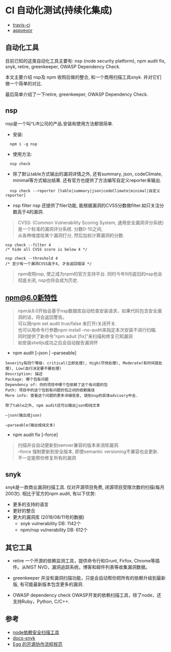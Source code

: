 # CI 自动化测试(持续化集成)


- [travis-ci](https://travis-ci.org/)
- [ appveyor ](https://www.appveyor.com/)




## 自动化工具

目前已知的这类自动化工具主要有: nsp (node security platform), npm audit fix, snyk, retire, greenkeeper, OWASP Dependency Check.

本文主要介绍 nsp及 npm 收购后做的整合, 和一个商用扫描工具snyk. 并对它们做一个简单的对比.   

最后简单介绍了一下retire, greenkeeper, OWASP Dependency Check.


## nsp

nsp是一个叫^Lift公司的产品.安装和使用方法都很简单.

- 安装:
```
  npm i -g nsp
```

- 使用方法:
```
  nsp check
```

- 除了默认table方式输出的漏洞详情之外, 还有summary, json, codeClimate, minimal等方式输出结果. 还有官方也提供了方法编写自定义reporter来输出.
```
  nsp check --reporter [table|summary|json|codeClimate|minimal|自定义reporter]
```

- nsp filter
nsp 还提供了filer功能, 能根据漏洞的CVSS分数做filter.如只关注分数高于4的漏洞.

>CVSS: (Common Vulnerability Scoring System, 通用安全漏洞评分系统)是一个标准的漏洞评分系统. 分数0-10之间,   
从各种维度给某个漏洞打分, 然后加权计算漏洞的分数.

```
nsp check --filter 4 
/* hide all CVSS score is below 4 */

nsp check --threshold 4 
/* 至少有一个漏洞CVSS高于4, 才会返回错误 */
```

>npm收购nsp, 使之成为npm的官方支持平台. 同时今年9月底旧的nsp也会彻底关闭, nsp也将会成为历史.


## npm@6.0新特性

>npm从6.0开始会基于nsp数据库自动检查安装请求，如果代码包含安全漏洞的话，将会返回警告。  
可以用npm set audit true/false 来打开/关闭开关.  
也可以用命令行参数npm install –no-audit来指定本次安装不进行扫瞄.  
同时提供了新命令”npm aduit [fix]”来扫描和修复已知漏洞   
如安装shelljs成功之后会自动报告漏洞怀   

- npm audit [–json | –parseable]

```
Severity有四个等级: critical(立即处理), High(尽快处理), Moderate(有时间就处理), Low(自行决定要不要处理) 
Description: 描述 
Package: 哪个包有问题 
Dependency of: 你的项目中哪个包依赖了这个有问题的包 
Path: 项目中的这个包到有问题的包之间的依赖路径 
More info: 查看这个问题的更多详细信息, 链到nsp的具体advisory中去.

除了table之外, npm audit还可以输出json和纯文本

–json(输出成json)

–parseable(输出成纯文本)

```

- npm audit fix [–force]

>扫描并会自动更新到semver兼容的版本来消除漏洞.  
–force 强制更新到安全版本, 即使semantic versioning不兼容也会更新.  
不一定能帮你修复所有的漏洞  


## snyk
snyk是一款商业漏洞扫描工具. 仅对开源项目免费, 闭源项目受限次数的扫描(每月200次). 相比于官方的npm audit, 有以下优势:

- 更多的支持的语言
- 更好的整合
- 更大的漏洞库 (2018/08/11号的数据)
  - snyk vulnerability DB: 1142个
  - npm/nsp vulnerability DB: 612个

## 其它工具
- retire
一个开源的依赖监测工具，提供命令行和Grunt, Firfox, Chrome等插件。从NIST NVD，漏洞追踪系统，博客和邮件列表等收集漏洞数据。

- greenkeeper
并没有漏洞扫描功能，只是会自动帮你把所有的依赖升级到最新版, 有可能最新版本包含更多的漏洞.

- OWASP dependency check
OWASP开发的依赖扫描工具，除了node，还支持Ruby，Python, C/C++.


## 参考
- [node依赖安全扫描工具](https://blog.csdn.net/chris_linchen/article/details/82685164)
- [docs-snyk](https://snyk.io/docs/)
- [Egg 的开源协作流程规范](https://www.yuque.com/egg/nodejs/bedwwr#26787cf6)
